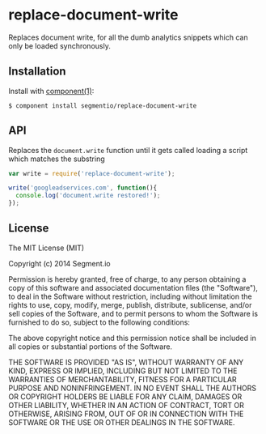 
# replace-document-write

  Replaces document write, for all the dumb analytics snippets which can only be loaded synchronously.

## Installation

  Install with [component(1)](http://component.io):

    $ component install segmentio/replace-document-write

## API

Replaces the `document.write` function until it gets called loading a script which matches the substring

```js
var write = require('replace-document-write');

write('googleadservices.com', function(){
  console.log('document.write restored!');
});

```

## License

  The MIT License (MIT)

  Copyright (c) 2014 Segment.io

  Permission is hereby granted, free of charge, to any person obtaining a copy
  of this software and associated documentation files (the "Software"), to deal
  in the Software without restriction, including without limitation the rights
  to use, copy, modify, merge, publish, distribute, sublicense, and/or sell
  copies of the Software, and to permit persons to whom the Software is
  furnished to do so, subject to the following conditions:

  The above copyright notice and this permission notice shall be included in
  all copies or substantial portions of the Software.

  THE SOFTWARE IS PROVIDED "AS IS", WITHOUT WARRANTY OF ANY KIND, EXPRESS OR
  IMPLIED, INCLUDING BUT NOT LIMITED TO THE WARRANTIES OF MERCHANTABILITY,
  FITNESS FOR A PARTICULAR PURPOSE AND NONINFRINGEMENT. IN NO EVENT SHALL THE
  AUTHORS OR COPYRIGHT HOLDERS BE LIABLE FOR ANY CLAIM, DAMAGES OR OTHER
  LIABILITY, WHETHER IN AN ACTION OF CONTRACT, TORT OR OTHERWISE, ARISING FROM,
  OUT OF OR IN CONNECTION WITH THE SOFTWARE OR THE USE OR OTHER DEALINGS IN
  THE SOFTWARE.